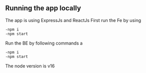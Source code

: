 ## Running the app locally

The app is using ExpressJs and ReactJs
First run the Fe by using

```
-npm i 
-npm start
```
Run the BE by following commands
a
```
-npm i
-npm start
```
The node version is v16
